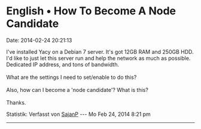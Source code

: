 English • How To Become A Node Candidate
========================================

Date: 2014-02-24 20:21:13

I\'ve installed Yacy on a Debian 7 server. It\'s got 12GB RAM and 250GB
HDD. I\'d like to just let this server run and help the network as much
as possible. Dedicated IP address, and tons of bandwidth.\
\
What are the settings I need to set/enable to do this?\
\
Also, how can I become a \'node candidate\'? What is this?\
\
Thanks.

Statistik: Verfasst von
[SajanP](http://forum.yacy-websuche.de/memberlist.php?mode=viewprofile&u=9371)
--- Mo Feb 24, 2014 8:21 pm

------------------------------------------------------------------------

